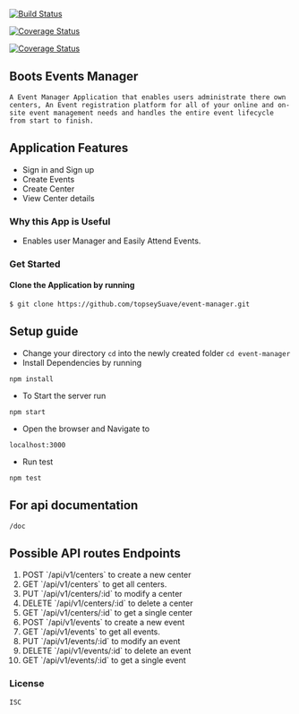 
[![Build Status](https://travis-ci.org/topseySuave/event-manager.svg?branch=develop)](https://travis-ci.org/topseySuave/event-manager)

[![Coverage Status](https://coveralls.io/repos/github/topseySuave/event-manager/badge.svg?branch=develop)](https://coveralls.io/github/topseySuave/event-manager?branch=develop)

[![Coverage Status](https://coveralls.io/repos/github/topseySuave/event-manager/badge.svg?branch=ch-client-side)](https://coveralls.io/github/topseySuave/event-manager?branch=ch-client-side)


## Boots Events Manager
    A Event Manager Application that enables users administrate there own centers, An Event registration platform for all of your online and on-site event management needs and handles the entire event lifecycle from start to finish.

 ## Application Features
   - Sign in and Sign up
   - Create Events
   - Create Center
   - View Center details

 ### Why this App is Useful
   - Enables user Manager and Easily Attend Events.

 ### Get Started
  #### Clone the Application by running
    $ git clone https://github.com/topseySuave/event-manager.git

## Setup guide
 - Change your directory ``cd`` into the newly created folder ``cd event-manager``
 - Install Dependencies by running 
 ```
 npm install
 ```
 - To Start the server run 
 ```
 npm start
 ```
 - Open the browser and Navigate to 
 ```
 localhost:3000
 ```
 - Run test 
 ```
 npm test
 ```
## For api documentation
 ```/doc```

## Possible API routes Endpoints
<ol>
   <li>POST  `/api/v1/centers` to create a new center </li>
   <li>GET  `/api/v1/centers` to get all centers.</li>
   <li>PUT  `/api/v1/centers/:id` to modify a center</li>
   <li>DELETE  `/api/v1/centers/:id` to delete a center</li>
   <li>GET `/api/v1/centers/:id` to get a single center</li>
   <li>POST  `/api/v1/events` to create a new event </li>
   <li>GET  `/api/v1/events` to get all events.</li>
   <li>PUT  `/api/v1/events/:id` to modify an event</li>
   <li>DELETE  `/api/v1/events/:id` to delete an event</li>
   <li>GET `/api/v1/events/:id` to get a single event</li>
</ol>

### License
    ISC
